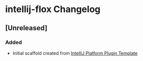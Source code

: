 <!-- Keep a Changelog guide -> https://keepachangelog.com -->

# intellij-flox Changelog

## [Unreleased]
### Added
- Initial scaffold created from [IntelliJ Platform Plugin Template](https://github.com/JetBrains/intellij-platform-plugin-template)
